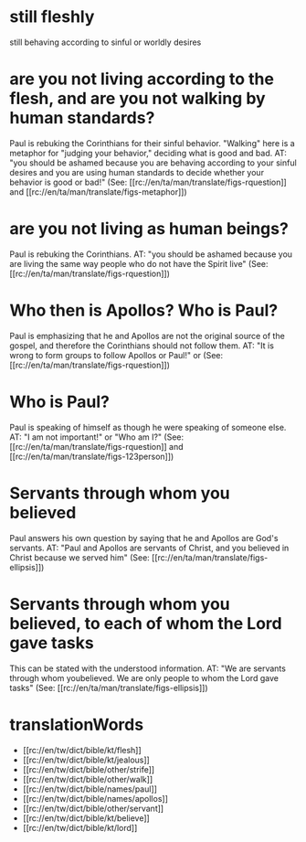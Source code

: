# still fleshly

still behaving according to sinful or worldly desires

# are you not living according to the flesh, and are you not walking by human standards?

Paul is rebuking the Corinthians for their sinful behavior. "Walking" here is a metaphor for "judging your behavior," deciding what is good and bad. AT: "you should be ashamed because you are behaving according to your sinful desires and you are using human standards to decide whether your behavior is good or bad!" (See: [[rc://en/ta/man/translate/figs-rquestion]] and [[rc://en/ta/man/translate/figs-metaphor]])

# are you not living as human beings?

Paul is rebuking the Corinthians. AT: "you should be ashamed because you are living the same way people who do not have the Spirit live" (See: [[rc://en/ta/man/translate/figs-rquestion]])

# Who then is Apollos? Who is Paul?

Paul is emphasizing that he and Apollos are not the original source of the gospel, and therefore the Corinthians should not follow them. AT: "It is wrong to form groups to follow Apollos or Paul!" or (See: [[rc://en/ta/man/translate/figs-rquestion]])

# Who is Paul?

Paul is speaking of himself as though he were speaking of someone else. AT: "I am not important!" or "Who am I?" (See: [[rc://en/ta/man/translate/figs-rquestion]] and [[rc://en/ta/man/translate/figs-123person]])

# Servants through whom you believed

Paul answers his own question by saying that he and Apollos are God's servants. AT: "Paul and Apollos are servants of Christ, and you believed in Christ because we served him" (See: [[rc://en/ta/man/translate/figs-ellipsis]])

# Servants through whom you believed, to each of whom the Lord gave tasks

This can be stated with the understood information. AT: "We are servants through whom youbelieved. We are only people to whom the Lord gave tasks" (See: [[rc://en/ta/man/translate/figs-ellipsis]])

# translationWords

* [[rc://en/tw/dict/bible/kt/flesh]]
* [[rc://en/tw/dict/bible/kt/jealous]]
* [[rc://en/tw/dict/bible/other/strife]]
* [[rc://en/tw/dict/bible/other/walk]]
* [[rc://en/tw/dict/bible/names/paul]]
* [[rc://en/tw/dict/bible/names/apollos]]
* [[rc://en/tw/dict/bible/other/servant]]
* [[rc://en/tw/dict/bible/kt/believe]]
* [[rc://en/tw/dict/bible/kt/lord]]